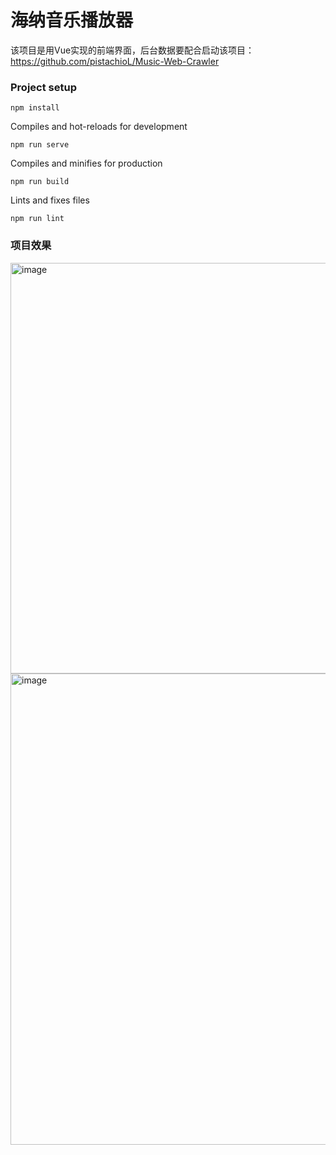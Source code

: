 # 海纳音乐播放器
该项目是用Vue实现的前端界面，后台数据要配合启动该项目：https://github.com/pistachioL/Music-Web-Crawler


### Project setup
```
npm install
```

Compiles and hot-reloads for development
```
npm run serve
```

Compiles and minifies for production
```
npm run build
```

Lints and fixes files
```
npm run lint
```


### 项目效果
<img width="657" alt="image" src="https://user-images.githubusercontent.com/35989937/173794812-f1a49b8f-0cef-418e-87b6-7ebf053ec720.png">

<img width="754" alt="image" src="https://user-images.githubusercontent.com/35989937/173794445-e94dbeb8-9090-46c6-bc95-c1bada28cb56.png">
